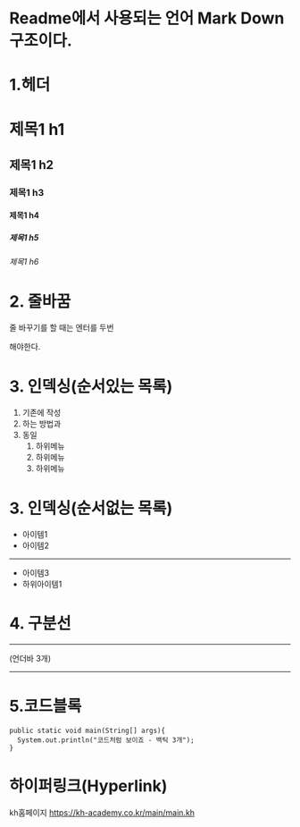 # Readme에서 사용되는 언어 Mark Down 구조이다.
# 1.헤더
# 제목1 h1
## 제목1 h2
### 제목1 h3
#### 제목1 h4
##### 제목1 h5
###### 제목1 h6
# 2. 줄바꿈
줄 바꾸기를 할 때는 엔터를 두번

해야한다.
# 3. 인덱싱(순서있는 목록)
1. 기존에 작성
2. 하는 방법과
3. 동일
   1. 하위메뉴
   2. 하위메뉴
   3. 하위메뉴
# 3. 인덱싱(순서없는 목록)
*  아이템1
*  아이템2
___
*  아이템3
  * 하위아이템1
# 4. 구분선
___
(언더바 3개)
***

# 5.코드블록
```
public static void main(String[] args){
  System.out.println("코드처럼 보이죠 - 백틱 3개");
}
```

# 하이퍼링크(Hyperlink)
kh홈페이지 <https://kh-academy.co.kr/main/main.kh>




